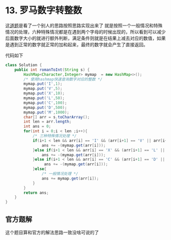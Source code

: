 # 13. 罗马数字转整数

这[道题](https://leetcode-cn.com/problems/roman-to-integer/)是看了一个别人的思路按照思路实现出来了
就是按照一个一般情况和特殊情况的处理，六种特殊情况都是在遇到两个字母的时候出现的，所以看到可以减少后面数字大小的就进行额外判断，满足条件则就是在结果上减去对应的数值，如果是遇到正常的数字就正常的加和起来，最终的数字就会产生了直接返回。

代码如下
```java
class Solution {
    public int romanToInt(String s) {
        HashMap<Character,Integer> mymap  = new HashMap<>();
        /* 使用hashmap快速查询数字对应的整数 */
        mymap.put('I',1);
        mymap.put('V',5);
        mymap.put('X',10);
        mymap.put('L',50);
        mymap.put('C',100);
        mymap.put('D',500);
        mymap.put('M',1000);
        char[] arr = s.toCharArray();
        int len = arr.length;
        int ans = 0;
        for(int i = 0;i < len ;i++){
            /* 三种特殊情况处理 */
            if(i+1 < len && arr[i] == 'I' && (arr[i+1] == 'V' || arr[i+1] == 'X') ){
                ans += -(mymap.get(arr[i]));
            }else if(i+1 < len && arr[i] == 'X' && (arr[i+1] == 'L' || arr[i+1] == 'C')){
                ans += -(mymap.get(arr[i]));
            }else if(i+1 < len && arr[i] == 'C' && (arr[i+1] == 'D' || arr[i+1] == 'M')){
                 ans += -(mymap.get(arr[i]));
            }else{
                /* 一般情况处理 */
                ans += mymap.get(arr[i]);
            }
        }
        return ans;
    }
}
```


## 官方题解

这个题目算和官方的解法思路一致没啥可说的了